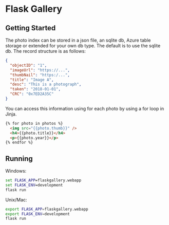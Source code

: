 # Flask Gallery

## Getting Started

The photo index can be stored in a json file, an sqlite db, Azure table storage or extended for your own db type. The default is to use the sqlite db. The record structure is as follows:

```json
{
  "objectID": "1",
  "imageUrl": "https://...",
  "thumbNail": "https:/...",
  "title": "Image A",
  "desc": "This is a photograph",
  "taken": "2018-01-01",
  "CRC": "0x7ED2A35C"
}
```           
You can access this information using for each photo by using a for loop in Jinja.

```html
{% for photo in photos %}
  <img src="{{photo.thumb}}" />
  <h4>{{photo.title}}</h4>
  <p>{{photo.year}}</p>
{% endfor %}
```
            
## Running

Windows:
```cmd
set FLASK_APP=flaskgallery.webapp
set FLASK_ENV=development
flask run
````
Unix/Mac:
```bash
export FLASK_APP=flaskgallery.webapp
export FLASK_ENV=development
flask run
```
